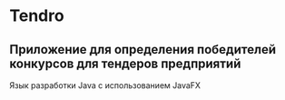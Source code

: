 # Tendro
## Приложение для определения победителей конкурсов для тендеров предприятий
Язык разработки Java с использованием JavaFX
